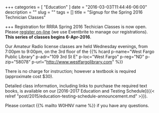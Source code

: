 +++
categories = [ "Education" ]
date = "2016-03-03T11:44:46-06:00"
description = ""
slug = ""
tags = []
title = "Signup for the Spring 2016 Technician Classes"

+++
Registration for RRRA Spring 2016 Techician Classes is now open. Please [register on-line](https://www.eventbrite.com/e/spring-2016-technician-class-tickets-22130672437) (we use Eventbrite to manage our registrations). **This series of classes begins 6-Apr-2016**.
<!--more-->
Our Amateur Radio license classes are
held Wednesday evenings, from 7:00pm to 9:00pm, on the 3rd floor of the 
{{% hcard p-name="West Fargo Public Library" p-adr="109 3rd St E" p-loc="West Fargo" p-reg="ND" p-zip="58078" p-url="http://www.westfargolibrary.com" %}}

There is no charge for instruction; however a textbook is required
(approximate cost $30).

Detailed class information, including links to purchase the required
text books, is available on our [2016-2017 Education and Testing Schedule]({{< relref
"post/2015/education-testing-schedule-announcement.md" >}}).

Please contact {{% mailto W0HNV name %}} if you have any questions.

